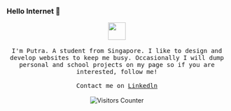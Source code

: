 ### Hello Internet 👋

<p align="center">
  <img src="https://www.google.com/url?sa=i&url=https%3A%2F%2Fwww.adobe.com%2Fin%2Fcreativecloud%2Fdesign%2Fdiscover%2Fpixel-art.html&psig=AOvVaw2fUGdrHiAMCVDlOE9ObXRT&ust=1633235487443000&source=images&cd=vfe&ved=0CAkQjRxqFwoTCJiXwrnyqvMCFQAAAAAdAAAAABAP" width="40px">
  <br><br>
  <samp>
I'm Putra. A student from Singapore. I like to design and develop websites to keep me busy. Occasionally I will dump personal and school projects on my page so if you are interested, follow me!
     <br><br>Contact me on <a href="https://www.linkedin.com/in/aliff-putra-a716a8201/">Linkedln</a>
  </samp>
<br><br>
    <img src="https://visitor-badge.glitch.me/badge?page_id=aliffputra" alt="Visitors Counter">
</p>

<!---
- 👋 Hi, I’m @AliffPutra
- 👀 I’m interested in ...
- 🌱 I’m currently learning ...
- 💞️ I’m looking to collaborate on ...
- 📫 How to reach me ...

AliffPutra/AliffPutra is a ✨ special ✨ repository because its `README.md` (this file) appears on your GitHub profile.
You can click the Preview link to take a look at your changes.
--->
